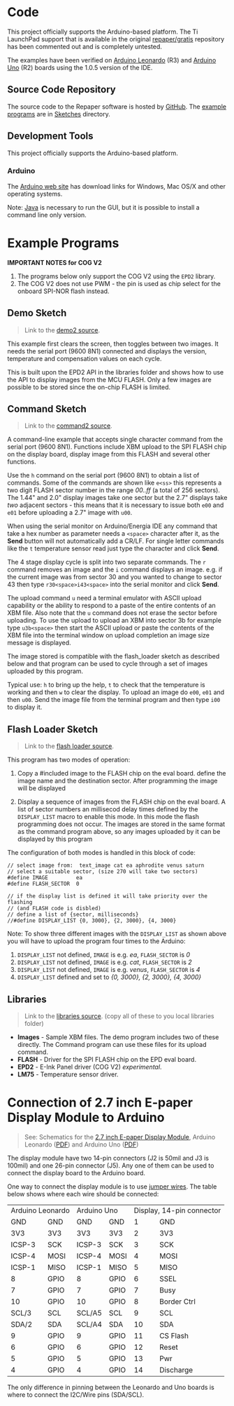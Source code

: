 # Code

This project officially supports the Arduino-based platform. The Ti LaunchPad support that is 
available in the original [repaper/gratis](https://github.com/repaper/gratis) repository 
has been commented out and is completely untested.

The examples have been verified on [Arduino Leonardo](http://arduino.cc/en/Main/ArduinoBoardLeonardo) (R3) and [Arduino Uno](http://arduino.cc/en/Main/ArduinoBoardUno) (R2) boards using
the 1.0.5 version of the IDE.

## Source Code Repository

The source code to the Repaper software is hosted by
[GitHub](https://github.com/embeddedartists/gratis). The [example programs](#example-programs) are in
[Sketches](https://github.com/embeddedartists/gratis/tree/master/Sketches) directory.


## Development Tools

This project officially supports the Arduino-based platform.

### Arduino

The [Arduino web site](http://www.arduino.cc) has download links for
Windows, Mac OS/X and other operating systems.

Note: [Java](http://java.com) is necessary to run the GUI, but it is
possible to install a command line only version.

# Example Programs

**IMPORTANT NOTES for COG V2**

1. The programs below only support the COG V2 using the `EPD2` library.
2. The COG V2 does not use PWM - the pin is used as chip select for the
   onboard SPI-NOR flash instead.


## Demo Sketch

> Link to the [demo2 source](https://github.com/embeddedartists/gratis/tree/master/Sketches/demo).

This example first clears the screen, then toggles between two images.
It needs the serial port (9600 8N1) connected and displays the version,
temperature and compensation values on each cycle.

This is built upon the EPD2 API in the libraries folder and shows how
to use the API to display images from the MCU FLASH.  Only a few images
are possible to be stored since the on-chip FLASH is limited.


## Command Sketch

> Link to the [command2 source](https://github.com/embeddedartists/gratis/tree/master/Sketches/command).

A command-line example that accepts single character command from the
serial port (9600 8N1).  Functions include XBM upload to the SPI FLASH
chip on the display board, display image from this FLASH and
several other functions.

Use the `h` command on the serial port (9600 8N1) to obtain a list of
commands.  Some of the commands are shown like `e<ss>` this *<ss>*
represents a two digit FLASH sector number in the range *00..ff* (a
total of 256 sectors).  The 1.44" and 2.0" display images take one sector
but the 2.7" displays take *two* adjacent sectors - this means that 
it is necessary to issue both `e00` and `e01` before uploading a 2.7" image
with `u00`.

When using the serial monitor on Arduino/Energia IDE any command that
take a hex number as parameter needs a `<space>` character after it, as
the **Send** button will not automatically add a CR/LF.  For single
letter commands like the `t` temperature sensor read just type the
character and click **Send**.

The 4 stage display cycle is split into two separate commands. The `r`
command removes an image and the `i` command displays an image.
e.g. if the current image was from sector 30 and you wanted to change
to sector 43 then type `r30<space>i43<space>` into the serial monitor
and click **Send**.

The upload command `u` need a terminal emulator with ASCII upload
capability or the ability to respond to a paste of the entire contents
of an XBM file.  Also note that the `u` command does not erase the
sector before uploading.  To use the upload to upload an XBM into
sector 3b for example type `u3b<space>` then start the ASCII upload or
paste the contents of the XBM file into the terminal window on upload
completion an image size message is displayed.

The image stored is compatible with the flash_loader sketch as
described below and that program can be used to cycle through a set of
images uploaded by this program.

Typical use: `h` to bring up the help, `t` to check that the temperature
is working and then `w` to clear the display. To upload an image do `e00`,
`e01` and then `u00`. Send the image file from the terminal program and then
type `i00` to display it.

## Flash Loader Sketch

> Link to the [flash loader source](https://github.com/embeddedartists/gratis/tree/master/Sketches/flash_loader).

This program has two modes of operation:

1. Copy a #included image to the FLASH chip on the eval board.  define
   the image name and the destination sector.  After programming the
   image will be displayed

2. Display a sequence of images from the FLASH chip on the eval board.
   A list of sector numbers an millisecod delay times defined by the
   `DISPLAY_LIST` macro to enable this mode.  In this mode the flash
   programming does not occur.  The images are stored in the same
   format as the command program above, so any images uploaded by it
   can be displayed by this program

The configuration of both modes is handled in this block of code:

<pre><code>// select image from:  text_image cat ea aphrodite venus saturn
// select a suitable sector, (size 270 will take two sectors)
#define IMAGE         ea
#define FLASH_SECTOR  0

// if the display list is defined it will take priority over the flashing
// (and FLASH code is disbled)
// define a list of {sector, milliseconds}
//#define DISPLAY_LIST {0, 3000}, {2, 3000}, {4, 3000}
</code></pre>

Note: To show three different images with the `DISPLAY_LIST` as shown 
above you will have to upload the program four times to the Arduino:

1. `DISPLAY_LIST` not defined, `IMAGE` is e.g. *ea*, `FLASH_SECTOR` is *0*
2. `DISPLAY_LIST` not defined, `IMAGE` is e.g. *cat*, `FLASH_SECTOR` is *2*
3. `DISPLAY_LIST` not defined, `IMAGE` is e.g. *venus*, `FLASH_SECTOR` is *4*
4. `DISPLAY_LIST` defined and set to *{0, 3000}, {2, 3000}, {4, 3000}*


## Libraries

> Link to the [libraries source](https://github.com/embeddedartists/gratis/tree/master/Sketches/libraries).
(copy all of these to you local libraries folder)

* **Images** - Sample XBM files.  The demo program includes two of
  these directly.  The Command program can use these files for its
  upload command.
* **FLASH** - Driver for the SPI FLASH chip on the EPD eval board.
* **EPD2** - E-Ink Panel driver (COG V2) *experimental*.
* **LM75** - Temperature sensor driver.


# Connection of 2.7 inch E-paper Display Module to Arduino

> See: Schematics for the [2.7 inch E-paper Display Module](http://www.embeddedartists.com/products/displays/lcd_27_epaper.php), Arduino Leonardo ([PDF](http://arduino.cc/en/uploads/Main/arduino-leonardo-schematic_3b.pdf)) and Arduino Uno ([PDF](http://arduino.cc/en/uploads/Main/Arduino_Uno_Rev3-schematic.pdf))

The display module have two 14-pin connectors (J2 is 50mil and J3 is 100mil) and one 26-pin
connector (J5). Any one of them can be used to connect the display board to the Arduino board.

One way to connect the display module is to use [jumper wires](http://www.embeddedartists.com/products/acc/acc_wire_fm.php). The table below shows where each wire should be connected:

<table>
  <tr><td colspan="2">Arduino Leonardo</td><td colspan="2">Arduino Uno</td><td colspan="2">Display, 14-pin connector</td></tr>
  <tr><td>GND</td><td>GND</td>     <td>GND</td><td>GND</td>      <td>1</td><td>GND</td></tr>
  <tr><td>3V3</td><td>3V3</td>     <td>3V3</td><td>3V3</td>      <td>2</td><td>3V3</td></tr>
  <tr><td>ICSP-3</td><td>SCK</td>  <td>ICSP-3</td><td>SCK</td>   <td>3</td><td>SCK</td></tr>
  <tr><td>ICSP-4</td><td>MOSI</td> <td>ICSP-4</td><td>MOSI</td>  <td>4</td><td>MOSI</td></tr>
  <tr><td>ICSP-1</td><td>MISO</td> <td>ICSP-1</td><td>MISO</td>  <td>5</td><td>MISO</td></tr>
  <tr><td>8</td><td>GPIO</td>      <td>8</td><td>GPIO</td>       <td>6</td><td>SSEL</td></tr>
  <tr><td>7</td><td>GPIO</td>      <td>7</td><td>GPIO</td>       <td>7</td><td>Busy</td></tr>
  <tr><td>10</td><td>GPIO</td>     <td>10</td><td>GPIO</td>      <td>8</td><td>Border Ctrl</td></tr>
  <tr><td>SCL/3</td><td>SCL</td>   <td>SCL/A5</td><td>SCL</td>   <td>9</td><td>SCL</td></tr>
  <tr><td>SDA/2</td><td>SDA</td>   <td>SCL/A4</td><td>SDA</td>   <td>10</td><td>SDA</td></tr>
  <tr><td>9</td><td>GPIO</td>      <td>9</td><td>GPIO</td>       <td>11</td><td>CS Flash</td></tr>
  <tr><td>6</td><td>GPIO</td>      <td>6</td><td>GPIO</td>       <td>12</td><td>Reset</td></tr>
  <tr><td>5</td><td>GPIO</td>      <td>5</td><td>GPIO</td>       <td>13</td><td>Pwr</td></tr>
  <tr><td>4</td><td>GPIO</td>      <td>4</td><td>GPIO</td>       <td>14</td><td>Discharge</td></tr>
</table>

The only difference in pinning between the Leonardo and Uno boards is where to connect the I2C/Wire pins (SDA/SCL).

